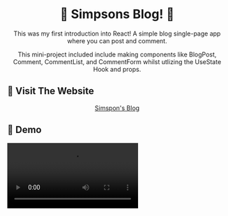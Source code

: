 <h1 align="center"> 
💛 Simpsons Blog! 📝
</h1>

<p align="center">  
This was my first introduction into React! A simple blog single-page app where you can post and comment.
</p>
<p align="center">  
This mini-project included include making components like BlogPost, Comment, CommentList, and CommentForm whilst utlizing the UseState Hook and props. <br>
</p>

## 🏁 Visit The Website

<p align="center">
<a href="https://bright-crisp-639cd3.netlify.app/">Simspon's Blog</a>
</p>

## 🎥 Demo

<video align="center" src='https://github.com/chisfy/Simpsons-blog/assets/137444313/0cdeae81-e219-4071-acde-950e24d9ff3e'/>

## ⛏️ Tech Stack

<p align="center">
<a href="https://react.dev/">React</a> &
<a href="https://www.javascript.com/">JavaScript</a>
</p>
  
## 🏫 Lessons Learned

<p align="center">
Better understanding of the architecture used in React, how to implement useState and props, specifically prop drilling!
</p>
<p align="center">
Enhanced understanding of TypeScript and its syntax, especially when used with useContext.
</p>
<p align="center">
Better understanding of responsive design! This app works well in transition between screen sizes, the mobile and desktop work too!
</p>

## 💭 Reflections
<p align="center">
What went well? <br>
The strongest part of this application is the responsive design, it was built Mobile-first!
</p>

<p align="center">
What could be improved? <br>
Complexity of app, there's always room for another feature I could implement! Overall, it has been a good introduction to TypeScript.
CSS styling; improvement and a better approach to positioning elements rather than relying solely on divs.
Testing; I have yet to implement written tests, relying on developer environment testing and deployment checks.
</p>
The React Recap Task was a guide to creating a blog app using React. Before you start, it suggests checking out some React docs. The tasks include making components like BlogPost, Comment, CommentList, and CommentForm whilst utlizing the UseState Hook and props. For example, CommentForm lets users submit comments, and App brings everything together. It says to take it step by step, plan things logically, and use npm start to see your progress. The goal? A cool blog app where you can post and comment.
